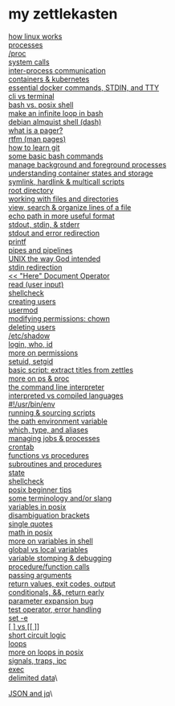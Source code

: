 # my zettlekasten

[how linux works](20210813104317.md)\
[processes](20210813115806.md)\
[/proc](20210813115918.md)\
[system calls](20210813120106.md)\
[inter-process communication](20210813120314.md)\
[containers & kubernetes](20210814134248.md)\
[essential docker commands, STDIN, and TTY](20210817002245.md)\
[cli vs terminal](20210817022210.md) \
[bash vs. posix shell](20210817024132.md)\
[make an infinite loop in bash](20210818001033.md)\
[debian almquist shell (dash)](20210818011856.md)\
[what is a pager?](20210818013349.md)\
[rtfm (man pages)](20210818014731.md)\
[how to learn git](20210818020422.md)\
[some basic bash commands](20210818213758.md)\
[manage background and foreground processes](20210819021015.md)\
[understanding container states and storage](20210819130158.md)\
[symlink, hardlink & multicall scripts](20210820202034.md)\
[root directory](20210820202943.md)\
[working with files and directories](20210820230708.md)\
[view, search & organize lines of a file](20210820231533.md)\
[echo path in more useful format](20210821005124.md)\
[stdout, stdin, & stderr](20210821011130.md)\
[stdout and error redirection](20210821205449.md)\
[printf](20210821205721.md)\
[pipes and pipelines](20210822141528.md)\
[UNIX the way God intended](20210824020930.md)\
[stdin redirection](20210827023751.md)\
[<< "Here" Document Operator](20210829223946.md)\
[read (user input)](20210830004726.md)\
[shellcheck](20210830005857.md)\
[creating users](20210831192050.md)\
[usermod](20210831222213.md)\
[modifying permissions: chown](20210831224333.md)\
[deleting users](20210901012325.md)\
[/etc/shadow](20210901022743.md)\
[login, who, id](20210902020512.md)\
[more on permissions](20210902024755.md)\
[setuid, setgid](20210902141446.md)\
[basic script: extract titles from zettles](20210902232117.md)\
[more on ps & proc](20210904154412.md)\
[the command line interpreter](20210904154919.md)\
[interpreted vs compiled languages](20210906013112.md)\
[#!/usr/bin/env](20210906034627.md)\
[running & sourcing scripts](20210906180347.md)\
[the path environment variable](20210906202355.md)\
[which, type, and aliases](20210906203136.md)\
[managing jobs & processes](20210906204928.md)\
[crontab](20210906213735.md)\
[functions vs procedures](20210906215943.md)\
[subroutines and procedures](20210906231840.md)\
[state](20210906233748.md)\
[shellcheck](20210907002440.md)\
[posix beginner tips](20210907015806.md)\
[some terminology and/or slang](20210907231729.md)\
[variables in posix](20210908003312.md)\
[disambiguation brackets](20210908005809.md)\
[single quotes](20210908010734.md)\
[math in posix](20210908014429.md)\
[more on variables in shell](20210909014832.md)\
[global vs local variables](20210909021817.md)\
[variable stomping & debugging](20210909143307.md)\
[procedure/function calls](20210909225023.md)\
[passing arguments](20210910010856.md)\
[return values, exit codes, output](20210910155535.md)\
[conditionals, &&, return early](20210910185925.md)\
[parameter expansion bug](20210911014857.md)\
[test operator, error handling](20210911130217.md)\
[set -e](20210911185404.md)\
[\[ \] vs \[\[ \]\]](20210911205401.md)\
[short circuit logic](20210913001750.md)\
[loops](20210918133629.md)\
[more on loops in posix](20210921125519.md)\
[signals, traps, ipc](20210922021224.md)\
[exec](20210922031721.md)\
[delimited data](20210923190242.md)\

[JSON and jq](20210924003134.md)\
